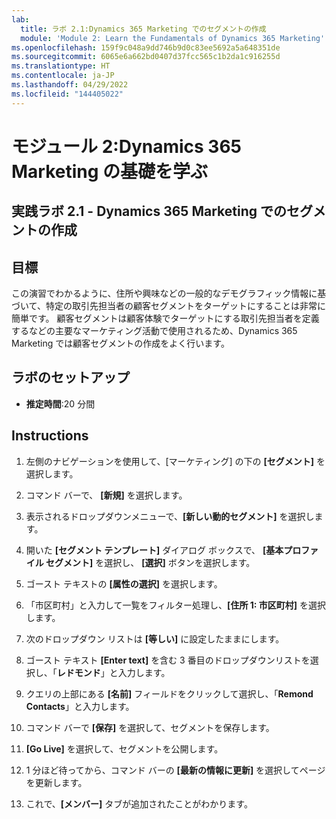 ```yaml
---
lab:
  title: ラボ 2.1:Dynamics 365 Marketing でのセグメントの作成
  module: 'Module 2: Learn the Fundamentals of Dynamics 365 Marketing'
ms.openlocfilehash: 159f9c048a9dd746b9d0c83ee5692a5a648351de
ms.sourcegitcommit: 6065e6a662bd0407d37fcc565c1b2da1c916255d
ms.translationtype: HT
ms.contentlocale: ja-JP
ms.lasthandoff: 04/29/2022
ms.locfileid: "144405022"
---
```

<a name="module-2-learn-the-fundamentals-of-dynamics-365-marketing"></a>モジュール 2:Dynamics 365 Marketing の基礎を学ぶ
========================

## <a name="practice-lab-21---create-a-segment-in-dynamics-365-marketing"></a>実践ラボ 2.1 - Dynamics 365 Marketing でのセグメントの作成

## <a name="objectives"></a>目標

この演習でわかるように、住所や興味などの一般的なデモグラフィック情報に基づいて、特定の取引先担当者の顧客セグメントをターゲットにすることは非常に簡単です。 顧客セグメントは顧客体験でターゲットにする取引先担当者を定義するなどの主要なマーケティング活動で使用されるため、Dynamics 365 Marketing では顧客セグメントの作成をよく行います。

## <a name="lab-setup"></a>ラボのセットアップ

  - **推定時間**:20 分間

## <a name="instructions"></a>Instructions


1. 左側のナビゲーションを使用して、[マーケティング] の下の **[セグメント]** を選択します。  

2. コマンド バーで、 **[新規]** を選択します。

3. 表示されるドロップダウンメニューで、**[新しい動的セグメント]** を選択します。

4. 開いた **[セグメント テンプレート]** ダイアログ ボックスで、 **[基本プロファイル セグメント]** を選択し、 **[選択]** ボタンを選択します。

5. ゴースト テキストの **[属性の選択]** を選択します。

6. 「市区町村」と入力して一覧をフィルター処理し、**[住所 1: 市区町村]** を選択します。

7. 次のドロップダウン リストは **[等しい]** に設定したままにします。 

8. ゴースト テキスト **[Enter text]** を含む 3 番目のドロップダウンリストを選択し、「**レドモンド**」と入力します。

9. クエリの上部にある **[名前]** フィールドをクリックして選択し、「**Remond Contacts**」と入力します。

10. コマンド バーで **[保存]** を選択して、セグメントを保存します。

11. **[Go Live]** を選択して、セグメントを公開します。

12. 1 分ほど待ってから、コマンド バーの **[最新の情報に更新]** を選択してページを更新します。 

13. これで、**[メンバー]** タブが追加されたことがわかります。 

